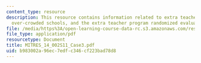 ```yaml
---
content_type: resource
description: This resource contains information related to extra teacher program,
  over-crowded schools, and the extra teacher program randomized evaluation.
file: /media/https%3A/open-learning-course-data-rc.s3.amazonaws.com/res-14-002-abdul-latif-jameel-poverty-action-lab-executive-training-evaluating-social-programs-2011-spring-2011/b983002a96ec7edfc346cf223bad78d8_MITRES_14_002S11_Case3.pdf
file_type: application/pdf
resourcetype: Document
title: MITRES_14_002S11_Case3.pdf
uid: b983002a-96ec-7edf-c346-cf223bad78d8
---
```

